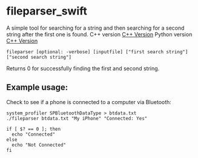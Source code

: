 # fileparser_swift

A simple tool for searching for a string and then searching for a second string after the first one is found. 
C++ version  [C++ Version](https://github.com/adamb3ll/fileparser)
Python version  [C++ Version](https://github.com/adamb3ll/fileparser_python)

```
fileparser [optional: -verbose] [inputfile] ["first search string"] ["second search string"]
```

Returns 0 for successfully finding the first and second string.

## Example usage:

Check to see if a phone is connected to a computer via Bluetooth:

```
system_profiler SPBluetoothDataType > btdata.txt
./fileparser btdata.txt "My iPhone" "Connected: Yes"

if [ $? == 0 ]; then
  echo "Connected"
else
  echo "Not Connected"
fi
```
